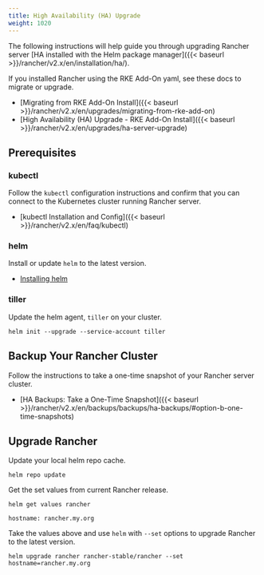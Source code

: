 ```yaml
---
title: High Availability (HA) Upgrade
weight: 1020
---
```


The following instructions will help guide you through upgrading Rancher server [HA installed with the Helm package manager]({{< baseurl >}}/rancher/v2.x/en/installation/ha/).

If you installed Rancher using the RKE Add-On yaml, see these docs to migrate or upgrade.

* [Migrating from RKE Add-On Install]({{< baseurl >}}/rancher/v2.x/en/upgrades/migrating-from-rke-add-on)
* [High Availability (HA) Upgrade - RKE Add-On Install]({{< baseurl >}}/rancher/v2.x/en/upgrades/ha-server-upgrade)

## Prerequisites

### kubectl

Follow the `kubectl` configuration instructions and confirm that you can connect to the Kubernetes cluster running Rancher server.

* [kubectl Installation and Config]({{< baseurl >}}/rancher/v2.x/en/faq/kubectl)

### helm

Install or update `helm` to the latest version.

* [Installing helm](https://docs.helm.sh/using_helm/#installing-helm)

### tiller

Update the helm agent, `tiller` on your cluster.

```
helm init --upgrade --service-account tiller
```

## Backup Your Rancher Cluster

Follow the instructions to take a one-time snapshot of your Rancher server cluster.

* [HA Backups: Take a One-Time Snapshot]({{< baseurl >}}/rancher/v2.x/en/backups/backups/ha-backups/#option-b-one-time-snapshots)

## Upgrade Rancher

Update your local helm repo cache.

```
helm repo update
```

Get the set values from current Rancher release.

```
helm get values rancher

hostname: rancher.my.org
```

Take the values above and use `helm` with `--set` options to upgrade Rancher to the latest version.

```
helm upgrade rancher rancher-stable/rancher --set hostname=rancher.my.org
```
